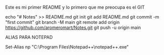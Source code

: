 Este es mi primer README 
y lo primero que me preocupa es el GIT 

echo "# Notes" >> README.md
git init
git add README.md
git commit -m "first commit"
git branch -M main
git remote add origin https://github.com/aromeromart/Notes.git
git push -u origin main


ALIAS PARA NOTEPAD 

Set-Alias np "C:\Program Files\Notepad++\notepad++.exe"
